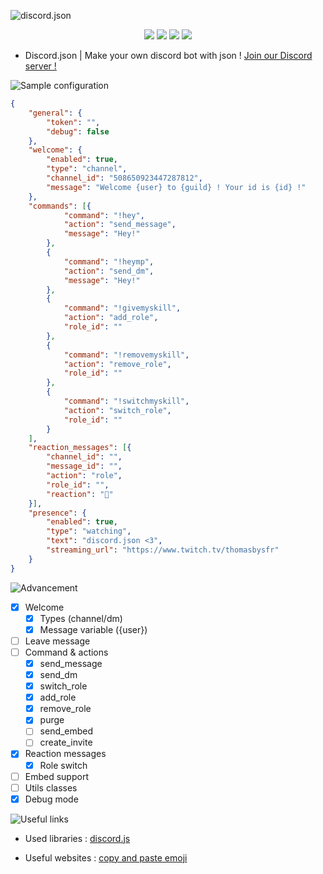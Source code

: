 ![discord.json](https://nsa40.casimages.com/img/2019/03/02/190302101053442737.png)
<p align="center">
    <img src="https://img.shields.io/travis/dotOverflow/discord.json.svg?style=for-the-badge" onclick="window.open('https://travis-   ci.org/dotOverflow/discord.json')"/>
    <img src="https://img.shields.io/github/last-commit/dotOverflow/discord.json.svg?style=for-the-badge"/>
    <img src="https://img.shields.io/github/languages/code-size/badges/shields.svg?style=for-the-badge"/>
    <img src="https://img.shields.io/discord/508586540734087170.svg?style=for-the-badge" onclick="window.open('https://discord.gg/X5ccPhr')"/>
</p>

- Discord.json | Make your own discord bot with json !
[Join our Discord server !](https://discord.gg/X5ccPhr)

![Sample configuration](https://nsa39.casimages.com/img/2018/11/04/181104042118770870.png)

```json
{
    "general": {
        "token": "",
        "debug": false
    },
    "welcome": {
        "enabled": true,
        "type": "channel",
        "channel_id": "508650923447287812",
        "message": "Welcome {user} to {guild} ! Your id is {id} !"
    },
    "commands": [{
            "command": "!hey",
            "action": "send_message",
            "message": "Hey!"
        },
        {
            "command": "!heymp",
            "action": "send_dm",
            "message": "Hey!"
        },
        {
            "command": "!givemyskill",
            "action": "add_role",
            "role_id": ""
        },
        {
            "command": "!removemyskill",
            "action": "remove_role",
            "role_id": ""
        },
        {
            "command": "!switchmyskill",
            "action": "switch_role",
            "role_id": ""
        }
    ],
    "reaction_messages": [{
        "channel_id": "",
        "message_id": "",
        "action": "role",
        "role_id": "",
        "reaction": "🌠"
    }],
    "presence": {
        "enabled": true,
        "type": "watching",
        "text": "discord.json <3",
        "streaming_url": "https://www.twitch.tv/thomasbysfr"
    }
}
```

![Advancement](https://nsa39.casimages.com/img/2018/11/04/181104042331851103.png)

- [x] Welcome
    - [x] Types (channel/dm)
    - [x] Message variable ({user})
- [ ] Leave message
- [ ] Command & actions
    - [x] send_message
    - [x] send_dm
    - [x] switch_role
    - [x] add_role
    - [x] remove_role
    - [x] purge
    - [ ] send_embed
    - [ ] create_invite
- [x] Reaction messages
    - [x] Role switch
- [ ] Embed support
- [ ] Utils classes
- [x] Debug mode

![Useful links](https://nsa39.casimages.com/img/2018/11/04/181104042331933180.png)

- Used libraries :
[discord.js](https://github.com/discordjs/discord.js/)

- Useful websites :
[copy and paste emoji](https://www.copyandpasteemoji.com/)
